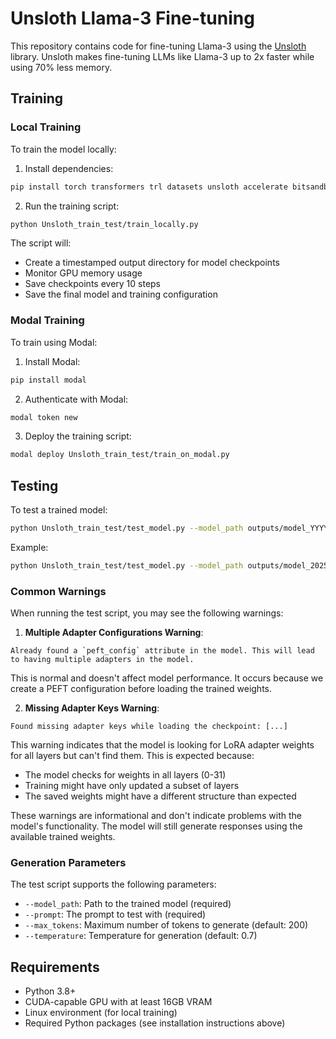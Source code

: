 # Unsloth Llama-3 Fine-tuning

This repository contains code for fine-tuning Llama-3 using the [Unsloth](https://github.com/unslothai/unsloth) library. Unsloth makes fine-tuning LLMs like Llama-3 up to 2x faster while using 70% less memory.

## Training

### Local Training

To train the model locally:

1. Install dependencies:
```bash
pip install torch transformers trl datasets unsloth accelerate bitsandbytes sentencepiece einops
```

2. Run the training script:
```bash
python Unsloth_train_test/train_locally.py
```

The script will:
- Create a timestamped output directory for model checkpoints
- Monitor GPU memory usage
- Save checkpoints every 10 steps
- Save the final model and training configuration

### Modal Training

To train using Modal:

1. Install Modal:
```bash
pip install modal
```

2. Authenticate with Modal:
```bash
modal token new
```

3. Deploy the training script:
```bash
modal deploy Unsloth_train_test/train_on_modal.py
```

## Testing

To test a trained model:

```bash
python Unsloth_train_test/test_model.py --model_path outputs/model_YYYYMMDD_HHMMSS/final_model/ --prompt "Your test prompt here"
```

Example:
```bash
python Unsloth_train_test/test_model.py --model_path outputs/model_20250325_174009/final_model/ --prompt "Continue the Fibonacci sequence: 1, 1, 2, 3, 5, 8," --max_tokens 1000
```

### Common Warnings

When running the test script, you may see the following warnings:

1. **Multiple Adapter Configurations Warning**:
```
Already found a `peft_config` attribute in the model. This will lead to having multiple adapters in the model.
```
This is normal and doesn't affect model performance. It occurs because we create a PEFT configuration before loading the trained weights.

2. **Missing Adapter Keys Warning**:
```
Found missing adapter keys while loading the checkpoint: [...]
```
This warning indicates that the model is looking for LoRA adapter weights for all layers but can't find them. This is expected because:
- The model checks for weights in all layers (0-31)
- Training might have only updated a subset of layers
- The saved weights might have a different structure than expected

These warnings are informational and don't indicate problems with the model's functionality. The model will still generate responses using the available trained weights.

### Generation Parameters

The test script supports the following parameters:
- `--model_path`: Path to the trained model (required)
- `--prompt`: The prompt to test with (required)
- `--max_tokens`: Maximum number of tokens to generate (default: 200)
- `--temperature`: Temperature for generation (default: 0.7)

## Requirements

- Python 3.8+
- CUDA-capable GPU with at least 16GB VRAM
- Linux environment (for local training)
- Required Python packages (see installation instructions above)


